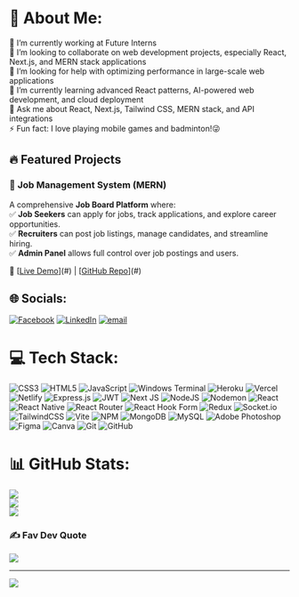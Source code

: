 # 💫 About Me:
🔭 I’m currently working at Future Interns  <br>👯 I’m looking to collaborate on web development projects, especially React, Next.js, and MERN stack applications  <br>🤝 I’m looking for help with optimizing performance in large-scale web applications  <br>🌱 I’m currently learning advanced React patterns, AI-powered web development, and cloud deployment  <br>💬 Ask me about React, Next.js, Tailwind CSS, MERN stack, and API integrations  <br>⚡ Fun fact: I love playing mobile games and badminton!😜  <br>

## 🔥 **Featured Projects**

### 🏢 **Job Management System** (MERN)  
A comprehensive **Job Board Platform** where:  
✅ **Job Seekers** can apply for jobs, track applications, and explore career opportunities.  
✅ **Recruiters** can post job listings, manage candidates, and streamline hiring.  
✅ **Admin Panel** allows full control over job postings and users.  

🔗 [[Live Demo](https://job-management-system-alpha.vercel.app/)](#) | [[GitHub Repo](https://github.com/ShuvroChakma/Job-Management-System.git)](#)  

## 🌐 Socials:
[![Facebook](https://img.shields.io/badge/Facebook-%231877F2.svg?logo=Facebook&logoColor=white)](https://www.facebook.com/shubrachakma98/) [![LinkedIn](https://img.shields.io/badge/LinkedIn-%230077B5.svg?logo=linkedin&logoColor=white)](https://www.linkedin.com/in/shuvro-chakma-394086244/) [![email](https://img.shields.io/badge/Email-D14836?logo=gmail&logoColor=white)](mailto:shubrachakma101@gmail.com) 

# 💻 Tech Stack:
![CSS3](https://img.shields.io/badge/css3-%231572B6.svg?style=for-the-badge&logo=css3&logoColor=white) ![HTML5](https://img.shields.io/badge/html5-%23E34F26.svg?style=for-the-badge&logo=html5&logoColor=white) ![JavaScript](https://img.shields.io/badge/javascript-%23323330.svg?style=for-the-badge&logo=javascript&logoColor=%23F7DF1E) ![Windows Terminal](https://img.shields.io/badge/Windows%20Terminal-%234D4D4D.svg?style=for-the-badge&logo=windows-terminal&logoColor=white) ![Heroku](https://img.shields.io/badge/heroku-%23430098.svg?style=for-the-badge&logo=heroku&logoColor=white) ![Vercel](https://img.shields.io/badge/vercel-%23000000.svg?style=for-the-badge&logo=vercel&logoColor=white) ![Netlify](https://img.shields.io/badge/netlify-%23000000.svg?style=for-the-badge&logo=netlify&logoColor=#00C7B7) ![Express.js](https://img.shields.io/badge/express.js-%23404d59.svg?style=for-the-badge&logo=express&logoColor=%2361DAFB) ![JWT](https://img.shields.io/badge/JWT-black?style=for-the-badge&logo=JSON%20web%20tokens) ![Next JS](https://img.shields.io/badge/Next-black?style=for-the-badge&logo=next.js&logoColor=white) ![NodeJS](https://img.shields.io/badge/node.js-6DA55F?style=for-the-badge&logo=node.js&logoColor=white) ![Nodemon](https://img.shields.io/badge/NODEMON-%23323330.svg?style=for-the-badge&logo=nodemon&logoColor=%BBDEAD) ![React](https://img.shields.io/badge/react-%2320232a.svg?style=for-the-badge&logo=react&logoColor=%2361DAFB) ![React Native](https://img.shields.io/badge/react_native-%2320232a.svg?style=for-the-badge&logo=react&logoColor=%2361DAFB) ![React Router](https://img.shields.io/badge/React_Router-CA4245?style=for-the-badge&logo=react-router&logoColor=white) ![React Hook Form](https://img.shields.io/badge/React%20Hook%20Form-%23EC5990.svg?style=for-the-badge&logo=reacthookform&logoColor=white) ![Redux](https://img.shields.io/badge/redux-%23593d88.svg?style=for-the-badge&logo=redux&logoColor=white) ![Socket.io](https://img.shields.io/badge/Socket.io-black?style=for-the-badge&logo=socket.io&badgeColor=010101) ![TailwindCSS](https://img.shields.io/badge/tailwindcss-%2338B2AC.svg?style=for-the-badge&logo=tailwind-css&logoColor=white) ![Vite](https://img.shields.io/badge/vite-%23646CFF.svg?style=for-the-badge&logo=vite&logoColor=white) ![NPM](https://img.shields.io/badge/NPM-%23CB3837.svg?style=for-the-badge&logo=npm&logoColor=white) ![MongoDB](https://img.shields.io/badge/MongoDB-%234ea94b.svg?style=for-the-badge&logo=mongodb&logoColor=white) ![MySQL](https://img.shields.io/badge/mysql-4479A1.svg?style=for-the-badge&logo=mysql&logoColor=white) ![Adobe Photoshop](https://img.shields.io/badge/adobe%20photoshop-%2331A8FF.svg?style=for-the-badge&logo=adobe%20photoshop&logoColor=white) ![Figma](https://img.shields.io/badge/figma-%23F24E1E.svg?style=for-the-badge&logo=figma&logoColor=white) ![Canva](https://img.shields.io/badge/Canva-%2300C4CC.svg?style=for-the-badge&logo=Canva&logoColor=white) ![Git](https://img.shields.io/badge/git-%23F05033.svg?style=for-the-badge&logo=git&logoColor=white) ![GitHub](https://img.shields.io/badge/github-%23121011.svg?style=for-the-badge&logo=github&logoColor=white)
# 📊 GitHub Stats:
![](https://github-readme-stats.vercel.app/api?username=ShuvroChakma&theme=dark&hide_border=false&include_all_commits=false&count_private=false)<br/>
![](https://nirzak-streak-stats.vercel.app/?user=ShuvroChakma&theme=dark&hide_border=false)<br/>
![](https://github-readme-stats.vercel.app/api/top-langs/?username=ShuvroChakma&theme=dark&hide_border=false&include_all_commits=false&count_private=false&layout=compact)

### ✍️ Fav Dev Quote
![](https://quotes-github-readme.vercel.app/api?type=horizontal&theme=radical)

---
[![](https://visitcount.itsvg.in/api?id=ShuvroChakma&icon=0&color=3)](https://visitcount.itsvg.in)

